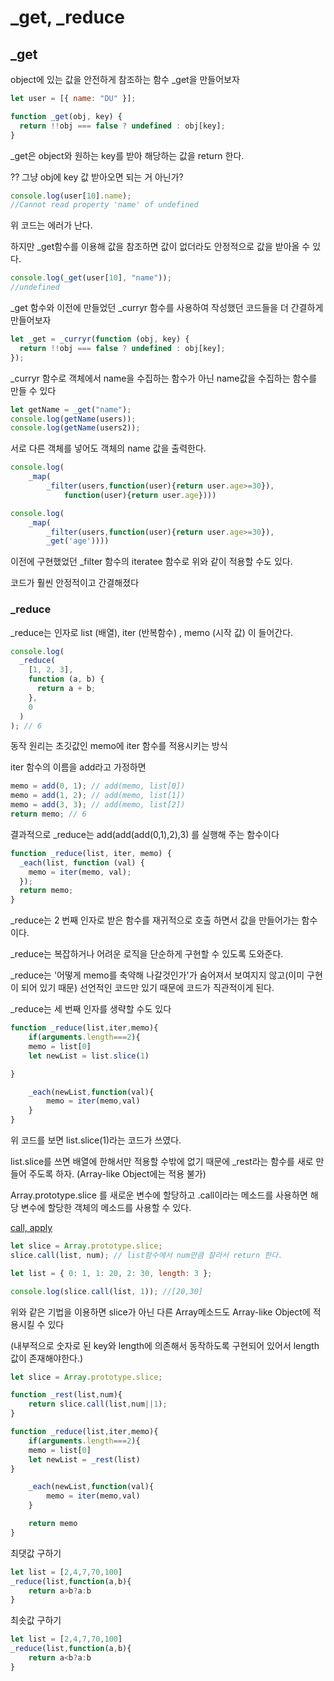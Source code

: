 # \_get, \_reduce

## \_get

object에 있는 값을 안전하게 참조하는 함수 \_get을 만들어보자

```jsx
let user = [{ name: "DU" }];

function _get(obj, key) {
  return !!obj === false ? undefined : obj[key];
}
```

\_get은 object와 원하는 key를 받아 해당하는 값을 return 한다.

?? 그냥 obj에 key 값 받아오면 되는 거 아닌가?

```jsx
console.log(user[10].name);
//Cannot read property 'name' of undefined
```

위 코드는 에러가 난다.

하지만 \_get함수를 이용해 값을 참조하면 값이 없더라도 안정적으로 값을 받아올 수 있다.

```jsx
console.log(_get(user[10], "name"));
//undefined
```

\_get 함수와 이전에 만들었던 \_curryr 함수를 사용하여 작성했던 코드들을 더 간결하게 만들어보자

```jsx
let _get = _curryr(function (obj, key) {
  return !!obj === false ? undefined : obj[key];
});
```

\_curryr 함수로 객체에서 name을 수집하는 함수가 아닌 name값을 수집하는 함수를 만들 수 있다

```jsx
let getName = _get("name");
console.log(getName(users));
console.log(getName(users2));
```

서로 다른 객체를 넣어도 객체의 name 값을 출력한다.

```jsx
console.log(
	_map(
		_filter(users,function(user){return user.age>=30}),
			function(user){return user.age})))

console.log(
	_map(
		_filter(users,function(user){return user.age>=30}),
		_get('age'))))

```

이전에 구현했었던 \_filter 함수의 iteratee 함수로 위와 같이 적용할 수도 있다.

코드가 훨씬 안정적이고 간결해졌다

### \_reduce

\_reduce는 인자로 list (배열), iter (반복함수) , memo (시작 값) 이 들어간다.

```jsx
console.log(
  _reduce(
    [1, 2, 3],
    function (a, b) {
      return a + b;
    },
    0
  )
); // 6
```

동작 원리는 초깃값인 memo에 iter 함수를 적용시키는 방식

iter 함수의 이름을 add라고 가정하면

```jsx
memo = add(0, 1); // add(memo, list[0])
memo = add(1, 2); // add(memo, list[1])
memo = add(3, 3); // add(memo, list[2])
return memo; // 6
```

결과적으로 \_reduce는 add(add(add(0,1),2),3) 를 실행해 주는 함수이다

```jsx
function _reduce(list, iter, memo) {
  _each(list, function (val) {
    memo = iter(memo, val);
  });
  return memo;
}
```

\_reduce는 2 번째 인자로 받은 함수를 재귀적으로 호출 하면서 값을 만들어가는 함수이다.

\_reduce는 복잡하거나 어려운 로직을 단순하게 구현할 수 있도록 도와준다.

\_reduce는 '어떻게 memo를 축약해 나갈것인가'가 숨어져서 보여지지 않고(이미 구현이 되어 있기 때문) 선언적인 코드만 있기 때문에 코드가 직관적이게 된다.

\_reduce는 세 번째 인자를 생략할 수도 있다

```jsx
function _reduce(list,iter,memo){
	if(arguments.length===2){
	memo = list[0]
	let newList = list.slice(1)

}

	_each(newList,function(val){
		memo = iter(memo,val)
	}
}
```

위 코드를 보면 list.slice(1)라는 코드가 쓰였다.

list.slice를 쓰면 배열에 한해서만 적용할 수밖에 없기 때문에 \_rest라는 함수를 새로 만들어 주도록 하자. (Array-like Object에는 적용 불가)

Array.prototype.slice 를 새로운 변수에 할당하고 .call이라는 메소드를 사용하면 해당 변수에 할당한 객체의 메소드를 사용할 수 있다.

[call, apply](https://www.notion.so/call-apply-e9774756b28c418a91eec9d7545b6327)

```jsx
let slice = Array.prototype.slice;
slice.call(list, num); // list함수에서 num만큼 잘라서 return 한다.

let list = { 0: 1, 1: 20, 2: 30, length: 3 };

console.log(slice.call(list, 1)); //[20,30]
```

위와 같은 기법을 이용하면 slice가 아닌 다른 Array메소드도 Array-like Object에 적용시킬 수 있다

(내부적으로 숫자로 된 key와 length에 의존해서 동작하도록 구현되어 있어서 length 값이 존재해야한다.)

```jsx
let slice = Array.prototype.slice;

function _rest(list,num){
	return slice.call(list,num||1);
}

function _reduce(list,iter,memo){
	if(arguments.length===2){
	memo = list[0]
	let newList = _rest(list)
}

	_each(newList,function(val){
		memo = iter(memo,val)
	}

	return memo
}

```

최댓값 구하기

```jsx
let list = [2,4,7,70,100]
_reduce(list,function(a,b){
	return a>b?a:b
}
```

최솟값 구하기

```jsx
let list = [2,4,7,70,100]
_reduce(list,function(a,b){
	return a<b?a:b
}
```
